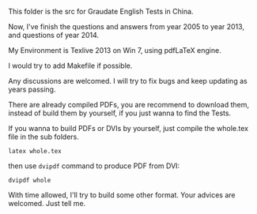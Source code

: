 This folder is the src for Graudate English Tests in China.

Now, I've finish the questions and answers from year 2005 to year 2013, and questions of year 2014.

My Environment is Texlive 2013 on Win 7, using pdfLaTeX engine.

I would try to add Makefile if possible.

Any discussions are welcomed. I will try to fix bugs and keep updating as years passing.

There are already compiled PDFs, you are recommend to download them, instead of build them by yourself, if you just wanna to find the Tests.

If you wanna to build PDFs or DVIs by yourself, just compile the whole.tex file in the sub folders.

```latex whole.tex```

then use `dvipdf` command to produce PDF from DVI:

```dvipdf whole```

With time allowed, I'll try to build some other format. Your advices are welcomed. Just tell me.
